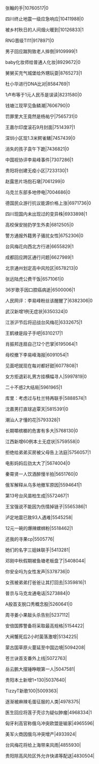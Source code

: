 张翰的手|10760517|0

四川终止地震一级应急响应|10411988|0

被乡村秋日的人间烟火暖到|10126833|1

RNG晋级TI11|9178971|0

男子回应踹狗致老人摔倒|9109999|1

baby化妆师给普通人化妆|8929672|0

舅舅买充气城堡给外甥玩耍|8765273|1

杜小华进行DNA比对|8584769|1

1卢布等于1元人民币是误读|8231580|0

钱塘江现罕见鱼鳞潮|7606790|0

罚罪里大王竟然是杨祐宁|7565731|0

王嘉尔印度滚石9月封面|7514397|1

深圳小区现1.3米鳄雀鳝|7457439|0

消失的孩子袁午下跪|7436821|0

中国视协评李易峰事件|7307286|1

贵阳将创建无疫小区|7233130|1

赵露思片场抱石墩|7061299|0

乌克兰东部多地停电|7004686|0

德国民众游行抗议能源价格上涨|6971736|0

四川现国内未出现过的变异株|6933898|1

高校保安抛扔学生外卖|6812505|0

警方通报外籍男子骚扰女性|6752306|0

台风梅花向西北方行进|6655829|1

成都回应跨区通行问题|6627989|1

北京通州划定高中风险区|6578213|0

张远陆虎公费干饭|6571061|0

36岁歌手因口腔癌病逝|6500006|1

人民网评：李易峰粉丝该醒醒了|6382306|0

武汉新增1例无症状|6350324|0

江浙沪节后将迎战台风梅花|6332675|1

王鹤棣是段子手吧|6310217|1

肖振邦连扇自己12个巴掌|6195064|1

母校撤下李易峰海报|6091054|1

见面吧就现在每对都好甜|6077808|1

女方拒退彩礼男方挂横幅寻人|5997819|0

二十不惑2大结局|5961965|1

库里：考虑过与杜兰特再联手|5888574|1

沈嘉男打直球追覃天|5815391|0

潮汕人才懂的花|5793328|1

长期嚼槟榔的危害有多大|5768130|0

江西新增60例本土无症状|5759558|0

拒绝给弟弟买房被父母告上法庭|5756057|1

电影妈妈后劲太大了|5674004|0

秦霄贤一人饮酒醉慢半拍|5651760|0

俄军解释从乌多地撤军原因|5594641|1

第13号台风苗柏生成|5572467|1

王宝强说不能因为伤情掉链子|5565386|1

泸定地震已致93人遇难|5545258|

12元一碗的爆辣螺蛳粉|5518462|1

还我的寻果cp|5505776|

她们的名字三姐妹联手|5413281|

邓刚中秋假期被鱼塘老板盘了|5408044|

你安全吗为女性发声|5378736|0

女孩被弟弟打爸爸让其打回去|5359816|1

普京与马克龙通电话|5273884|0

A股首支脱口秀概念股|5260641|0

周寻姜小果敲头杀告别|5237112|

安倍国葬警备将采取最高规格|5154422|

大闸蟹死后2小时菌落激增|5134225|

蒙古国草原火蔓延至中国边境|5094208|

苍兰诀首支番外上线|5072763|

岳云鹏大摆锤睁眼第一人|5047581|

贵阳本土新增1+130|5037640|

TizzyT新歌100|5009363|

逐渐被麻辣毛蛋征服的人类|4978375|

医生回应将莲子壳诊为疑似肿瘤|4968334|1

匈牙利高官称俄乌冲突欧盟是输家|4965596|

美军火商因俄乌冲突增产|4933924|

台风梅花将给上海带来风雨|4855930|

贵阳除高风险区外允许快递等配送|4830504|

